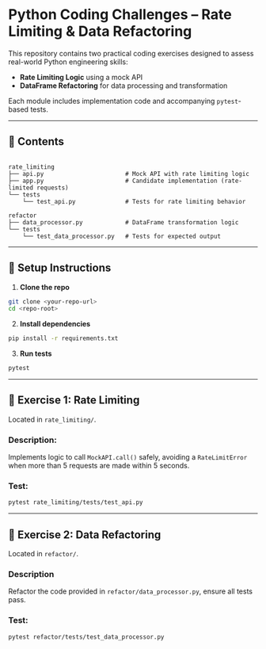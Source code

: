 # Python Coding Challenges – Rate Limiting & Data Refactoring

This repository contains two practical coding exercises designed to assess real-world Python engineering skills:

- **Rate Limiting Logic** using a mock API
- **DataFrame Refactoring** for data processing and transformation

Each module includes implementation code and accompanying `pytest`-based tests.

---

## 🧩 Contents

```

rate_limiting
├── api.py                       # Mock API with rate limiting logic
├── app.py                       # Candidate implementation (rate-limited requests)
└── tests
    └── test_api.py              # Tests for rate limiting behavior

refactor
├── data_processor.py            # DataFrame transformation logic
└── tests
    └── test_data_processor.py   # Tests for expected output

````

---

## 🧪 Setup Instructions

1. **Clone the repo**  
```bash
git clone <your-repo-url>
cd <repo-root>
````

2. **Install dependencies**

```bash
pip install -r requirements.txt
```

3. **Run tests**

```bash
pytest
```

---

## 🧠 Exercise 1: Rate Limiting

Located in `rate_limiting/`.

### Description:

Implements logic to call `MockAPI.call()` safely, avoiding a `RateLimitError` when more than 5 requests are made within 5 seconds.

### Test:

```bash
pytest rate_limiting/tests/test_api.py
```

---

## 🧠 Exercise 2: Data Refactoring

Located in `refactor/`.

### Description

Refactor the code provided in `refactor/data_processor.py`, ensure all tests pass.

### Test:

```bash
pytest refactor/tests/test_data_processor.py
```
